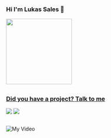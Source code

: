 ### Hi I'm Lukas Sales 👋

<div>
  <a href=" ">
   <img height="180em" src="https://github-readme-stats.vercel.app/api/top-langs/?username=gsLukas&layout=compact&langs_count=7&theme=tokyonight"/> </div>
  
   ##
 <h3 align="">Did you have a project?
Talk to me 
  </h3> 
<div> 
    <a href = "mailto:Loading..."><img src="https://img.shields.io/badge/ProtonMail-8B89CC?style=for-the-badge&logo=protonmail&logoColor=white" target="_blank"></a>
    <a href="https://www.linkedin.com/in/lukasgabrielsales/"><img src="https://img.shields.io/badge/-LinkedIn-%230077B5?style=for-the-badge&logo=linkedin&logoColor=white" target="_blank"></a>
  
  </div>
    
   ##
  
  ![My Video](https://user-images.githubusercontent.com/91630131/135340400-5feace68-2f63-411b-8be9-a1e6858dc7be.gif)
